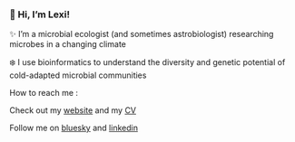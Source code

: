 ### 👋 Hi, I’m Lexi!

✨ I’m a microbial ecologist (and sometimes astrobiologist) researching microbes in a changing climate

❄️ I use bioinformatics to understand the diversity and genetic potential of cold-adapted microbial communities

How to reach me : 

Check out my <a href="https://sites.google.com/view/leximollica/home">website</a> and my <a href="https://sites.google.com/view/leximollica/cv">CV</a>

Follow me on <a href="https://bsky.app/profile/permallica.bsky.social">bluesky</a> and <a href="https://linkedin.com/in/lexi-mollica">linkedin</a>




